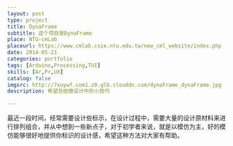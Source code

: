 ```yaml
---
layout: post
type: project
title: DynaFrame
subtitle: 这个项目是DynaFrame
place: NTU-cmLab
placeurl: https://www.cmlab.csie.ntu.edu.tw/new_cml_website/index.php
date: 2014-05-21
categories: portfolio
tags: [Arduino,Processing,TUI]
skills: [Ar,Pr,UX]
catalog: false
imgsrc: http://7xuywf.com1.z0.glb.clouddn.com/dynaFrame_dynaFrame.jpg
description: 希望总结做设计中的小技巧

---
```


最近一段时间，经常需要设计些标示，在设计过程中，需要大量的设计原材料来进行排列组合，并从中想到一些新点子，对于初学者来说，就是以模仿为主，好的模仿能够很好地提供你标识的设计感，希望这种方法对大家有帮助。
